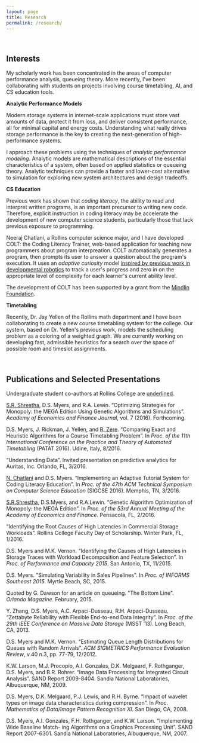 ```yaml
---
layout: page
title: Research
permalink: /research/
---
```


<br/>

## Interests

My scholarly work has been concentrated in the areas of computer performance analysis, queueing theory. More recently, I've been collaborating with students on projects involving course timetabling, AI, and CS education tools.

**Analytic Performance Models**

Modern storage systems in internet-scale applications must store vast amounts of data, protect it from loss, and deliver consistent performance, all for minimal capital and energy costs. Understanding what really drives storage performance is the key to creating the next-generation of high-performance systems.

I approach these problems using the techniques of *analytic performance modeling*. Analytic models are mathematical descriptions of the essential characteristics of a system, often based on applied statistics or queueing theory. Analytic techniques can provide a faster and lower-cost alternative to simulation for exploring new system architectures and design tradeoffs.


**CS Education**

Previous work has shown that *coding literacy*, the ability to read and interpret written programs, is an important precursor to writing new code. Therefore, explicit instruction in coding literacy may be accelerate the development of new computer science students, particularly those that lack previous exposure to programming.

Neeraj Chatlani, a Rollins computer science major, and I have developed COLT: the Coding Literacy Trainer, web-based application for teaching new programmers about program interpreation. COLT automatically generates a program, then prompts its user to answer a question about the program's execution. It uses an *adaptive curiosity* model [inspired by previous work in developmental robotics](https://www.cs.swarthmore.edu/~meeden/) to track a user's progress and zero in on the appropriate level of complexity for each learner's current ability level.

The development of COLT has been supported by a grant from the [Mindlin Foundation](https://mindlinfoundation.org).

**Timetabling**

Recently, Dr. Jay Yellen of the Rollins math department and I have been collaborating to create a new course timetabling system for the college. Our system, based on Dr. Yellen's previous work, models the scheduling problem as a coloring of a weighted graph. We are currently working on developing fast, admissible heuristics for a search over the space of possible room and timeslot assignments.


<br/>

## Publications and Selected Presentations
Undergraduate student co-authors at Rollins College are <u>underlined</u>.

<u>S.R. Shrestha</u>, D.S. Myers, and R.A. Lewin. “Optimizing Strategies for Monopoly: the MEGA Edition Using Genetic Algorithms and Simulations”. *Academy of Economics and Finance Journal*, vol. 7 (2016). Forthcoming.

D.S. Myers, J. Rickman, J. Yellen, and <u>R. Zere</u>. “Comparing Exact and Heuristic Algorithms for a Course Timetabling Problem”. In *Proc. of the 11th International Conference on the Practice and Theory of Automated Timetabling* (PATAT 2016). Udine, Italy, 8/2016.

“Understanding Data”. Invited presentation on predictive analytics for Auritas, Inc. Orlando, FL, 3/2016.

<u>N. Chatlani</u> and D.S. Myers. “Implementing an Adaptive Tutorial System for Coding Literacy Education”. In *Proc. of the 47th ACM Technical Symposium on Computer Science Education* (SIGCSE 2016). Memphis, TN, 3/2016.

<u>S.R.Shrestha</u>, D.S.Myers, and R.A.Lewin. “Genetic Algorithm Optimization of Monopoly: the MEGA Edition”. In *Proc. of the 53rd Annual Meeting of the Academy of Economics and Finance*. Pensacola, FL, 2/2016.

“Identifying the Root Causes of High Latencies in Commercial Storage Workloads”. Rollins College Faculty Day of Scholarship. Winter Park, FL, 1/2016.

D.S. Myers and M.K. Vernon. “Identifying the Causes of High Latencies in Storage Traces with Workload Decomposition and Feature Selection”. In *Proc. of Performance and Capacity 2015*. San Antonio, TX, 11/2015.

D.S. Myers. "Simulating Variability in Sales Pipelines". In *Proc. of INFORMS Southeast 2015*. Myrtle Beach, SC, 2015.

Quoted by G. Dawson for an article on queueing. "The Bottom Line". *Orlando Magazine*. February, 2015.

Y. Zhang, D.S. Myers, A.C. Arpaci-Dusseau, R.H. Arpaci-Dusseau. “Zettabyte Reliability with Flexible End-to-end Data Integrity”. In *Proc. of the 29th IEEE Conference on Massive Data Storage* (MSST ’13). Long Beach, CA, 2013.

D.S. Myers and M.K. Vernon. “Estimating Queue Length Distributions for Queues with Random Arrivals”. *ACM SIGMETRICS Performance Evaluation Review*, v.40 n.3, pp. 77-79, 12/2012.

K.W. Larson, M.J. Procopio, A.I. Gonzales, D.K. Melgaard, F. Rothganger, D.S. Myers, and B.R. Rohrer. “Image Data Processing for Integrated Circuit Analysis”. SAND Report 2009-8404. Sandia National Laboratories, Albuquerque, NM, 2009.

D.S. Myers, D.K. Melgaard, P.J. Lewis, and R.H. Byrne. “Impact of wavelet types on image data characteristics during compression”. In *Proc. Mathematics of Data/Image Pattern Recognition XI*. San Diego, CA, 2008.

D.S. Myers, A.I. Gonzales, F.H. Rothganger, and K.W. Larson. “Implementing Wide Baseline Match- ing Algorithms on a Graphics Processing Unit”. SAND Report 2007-6301. Sandia National Laboratories, Albuquerque, NM, 2007.
